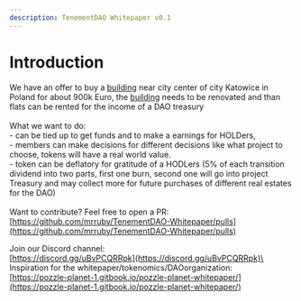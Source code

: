 ```yaml
---
description: TenementDAO Whitepaper v0.1
---
```


# Introduction

We have an offer to buy a [building](building.md) near city center of city Katowice in Poland for about 900k Euro, the [building](building.md) needs to be renovated and than flats can be rented for the income of a DAO treasury \
\
What we want to do:\
\- can be tied up to get funds and to make a earnings for HOLDers, \
\- members can make decisions for different decisions like what project to choose, tokens will have a real world value. \
\- token can be deflatory for gratitude of a HODLers (5% of each transition dividend into two parts, first one burn, second one will go into project Treasury and may collect more for future purchases of different real estates for the DAO)\
\
Want to contribute? Feel free to open a PR:\
[https://github.com/mrruby/TenementDAO-Whitepaper/pulls](https://github.com/mrruby/TenementDAO-Whitepaper/pulls)

Join our Discord channel:\
[https://discord.gg/uBvPCQRRpk](https://discord.gg/uBvPCQRRpk)\
\
Inspiration for the whitepaper/tokenomics/DAOorganization:\
[https://pozzle-planet-1.gitbook.io/pozzle-planet-whitepaper/](https://pozzle-planet-1.gitbook.io/pozzle-planet-whitepaper/)
